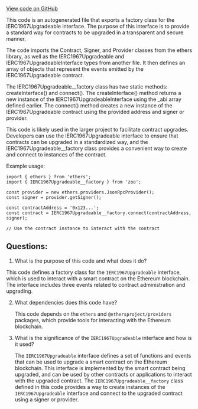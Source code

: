 [View code on GitHub](zoo-labs/zoo/blob/master/contracts/types/factories/IERC1967Upgradeable__factory.ts)

This code is an autogenerated file that exports a factory class for the IERC1967Upgradeable interface. The purpose of this interface is to provide a standard way for contracts to be upgraded in a transparent and secure manner. 

The code imports the Contract, Signer, and Provider classes from the ethers library, as well as the IERC1967Upgradeable and IERC1967UpgradeableInterface types from another file. It then defines an array of objects that represent the events emitted by the IERC1967Upgradeable contract. 

The IERC1967Upgradeable__factory class has two static methods: createInterface() and connect(). The createInterface() method returns a new instance of the IERC1967UpgradeableInterface using the _abi array defined earlier. The connect() method creates a new instance of the IERC1967Upgradeable contract using the provided address and signer or provider. 

This code is likely used in the larger project to facilitate contract upgrades. Developers can use the IERC1967Upgradeable interface to ensure that contracts can be upgraded in a standardized way, and the IERC1967Upgradeable__factory class provides a convenient way to create and connect to instances of the contract. 

Example usage:

```
import { ethers } from 'ethers';
import { IERC1967Upgradeable__factory } from 'zoo';

const provider = new ethers.providers.JsonRpcProvider();
const signer = provider.getSigner();

const contractAddress = '0x123...';
const contract = IERC1967Upgradeable__factory.connect(contractAddress, signer);

// Use the contract instance to interact with the contract
```
## Questions: 
 1. What is the purpose of this code and what does it do?
   
   This code defines a factory class for the `IERC1967Upgradeable` interface, which is used to interact with a smart contract on the Ethereum blockchain. The interface includes three events related to contract administration and upgrading.

2. What dependencies does this code have?
   
   This code depends on the `ethers` and `@ethersproject/providers` packages, which provide tools for interacting with the Ethereum blockchain.

3. What is the significance of the `IERC1967Upgradeable` interface and how is it used?
   
   The `IERC1967Upgradeable` interface defines a set of functions and events that can be used to upgrade a smart contract on the Ethereum blockchain. This interface is implemented by the smart contract being upgraded, and can be used by other contracts or applications to interact with the upgraded contract. The `IERC1967Upgradeable__factory` class defined in this code provides a way to create instances of the `IERC1967Upgradeable` interface and connect to the upgraded contract using a signer or provider.